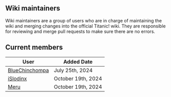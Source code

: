 ## Wiki maintainers
Wiki maintainers are a group of users who are in charge of maintaining the wiki and merging changes into the official Titanic! wiki. They are responsible for reviewing and merge pull requests to make sure there are no errors.

## Current members

User | Added Date 
---|---
[BlueChinchompa](https://osu.titanic.sh/u/40) | July 25th, 2024
[iSlodinx](https://osu.titanic.sh/u/869) | October 19th, 2024
[Meru](https://osu.titanic.sh/u/41) | October 19th, 2024
